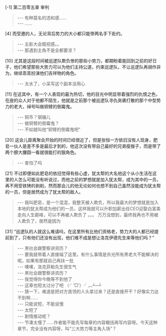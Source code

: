 
[-1] 第二百零五章 审判
>--- 有种莫名的违和感……<br>
>--- ……<br>

[4] 而受邀的人，无论背后势力的大小都只能带两名手下赴约。
>--- 五影大会既视感。。<br>
>--- 那遇到主角不是全都要凉？<br>

[10] 尤其是这段时间被巡逻队欺负惨的那些小势力，都期盼着能回到之前的好日子，他们希望那些大势力可以为他们主持公道，约束巡逻队，不让巡逻队再胡作非为，继续乖乖扮演他们吉祥物的角色。
>--- 太水了，小呆写这个副本没用心<br>

[11] 在这其中，有一个人表现的最为热切，他的目光中明显带着强烈的仇恨之色，在座的众人对于他都不陌生，他就是之前那个被巡逻队寻仇突袭打散的那个中型势力的老大，绰号叫做铜臂的倒霉鬼。
>--- 铜币？钢镚儿<br>
>--- 做铜臂的倒霉鬼？<br>
>--- 不如就叫他“铜臂的倒霉鬼吧”<br>

[20] 这会儿距离聚会开始的时间已经很近了，但是张恒一方依旧没有人现身，肥皂一伙人是差不多是最后才到的，他这次没有带自己最好的兄弟瘦猴子，而是带了两个膀大腰圆一看就很能打的狠角色。
>--- 害怕了吗<br>

[21] 不过即便如此肥皂的依旧觉得有些心虚，犹太帮的大名他这个从小生活在这里的人怎么可能没有听说过，而他之前的梦想就是加入犹太帮，成为其中的一员，再不用受铁铐的剥削，然而那会儿的他无论如何也想不到自己虽然没能成为犹太帮的一员，但是居然成为了犹太帮的敌人。
>--- 我叫肥皂，是一个混混，我整天被人欺负，所以我最大的梦想就是加入本地的犹太帮成为他们的一员，这样我就可以升职加薪出任CEO迎娶白富美走向人生巅峰，可以不再被人欺负了
。。。
万万没想到，最终我再也不用被人欺负了，居然是因为<br>

[31] “巡逻队的人就这么难请吗，在这里所有比他们资格老，势力大的人都已经提前到了，只有他们还没有出现，他们难不成是想让洛克伊德先生来等他们吗？”
>--- 黑社会跟警察讲资历？<br>
>--- 要我就带着人直接端了这里。有什么事情是杀光所有黑老大不能解决的呢。如果有那就自己再扶一批<br>
>--- 噢噢，洛克菲勒先生很生气<br>
>--- 黑社会跟警察讲资历？<br>
>--- 我觉得你今晚等不到他了<br>
>--- 这章也短太过分了吧
（╯‵□′）╯︵┴─┴<br>
>--- 猜一下，难道是把对方首领的人头拿过来？还是直接开干？好像实力达不到啊……<br>
>--- 只能说短，不能说慢<br>
>--- 太短了<br>
>--- 剧情推动呢？<br>
>--- 节凑太慢了……作者能不能先写每章的内容概括再写内容呀。今天这种章节，完全没有内容呀，叫“三大势力等主角入场”？<br>
